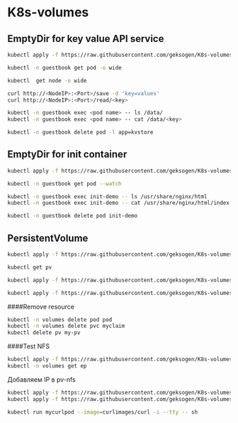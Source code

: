 # K8s-volumes

## EmptyDir for key value API service

```bash
kubectl apply -f https://raw.githubusercontent.com/geksogen/K8s-volumes/master/emptyDir/key_value_API/kvstore.yaml
```

```bash
kubectl -n guestbook get pod -o wide
```

```bash
kubectl  get node -o wide
```

```bash
curl http://<NodeIP>:<Port>/save -d 'key=values'
curl http://<NodeIP>:<Port>/read/<key>
```

```bash
kubectl -n guestbook exec <pod name> -- ls /data/
kubectl -n guestbook exec <pod name> -- cat /data/<key>
```

```bash
kubectl -n guestbook delete pod -l app=kvstore
```
## EmptyDir for init container

```bash
kubectl apply -f https://raw.githubusercontent.com/geksogen/K8s-volumes/master/emptyDir/init_container/web.yaml
```

```bash
kubectl -n guestbook get pod --watch
```

```bash
kubectl -n guestbook exec init-demo -- ls /usr/share/nginx/html
kubectl -n guestbook exec init-demo -- cat /usr/share/nginx/html/index.html
```

```bash
kubectl -n guestbook delete pod init-demo
```

## PersistentVolume

```bash
kubectl apply -f https://raw.githubusercontent.com/geksogen/K8s-volumes/master/persistentvolume/pv.yaml
```

```bash
kubectl get pv
```

```bash
kubectl apply -f https://raw.githubusercontent.com/geksogen/K8s-volumes/master/persistentvolume/pvc.yaml
```

```bash
kubectl apply -f https://raw.githubusercontent.com/geksogen/K8s-volumes/master/persistentvolume/pod.yaml
```
####Remove resource
```bash
kubectl -n volumes delete pod pod
kubectl -n volumes delete pvc myclaim
kubectl delete pv my-pv
```

####Test NFS
```bash
kubectl apply -f https://raw.githubusercontent.com/geksogen/K8s-volumes/master/persistentvolume/NFS-Server/nfs-server.yaml
kubectl -n volumes get ep
```
Добавляем IP в pv-nfs

```bash
kubectl apply -f https://raw.githubusercontent.com/geksogen/K8s-volumes/master/persistentvolume/pv-nfs.yaml
kubectl apply -f https://raw.githubusercontent.com/geksogen/K8s-volumes/master/persistentvolume/pvc-nfs.yaml
```

```bash
kubectl run mycurlpod --image=curlimages/curl -i --tty -- sh
```


